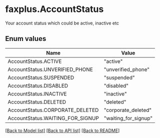 # faxplus.AccountStatus
Your account status which could be active, inactive etc

## Enum values
Name | Value
---- | -----
AccountStatus.ACTIVE | &quot;active&quot;
AccountStatus.UNVERIFIED_PHONE | &quot;unverified_phone&quot;
AccountStatus.SUSPENDED | &quot;suspended&quot;
AccountStatus.DISABLED | &quot;disabled&quot;
AccountStatus.INACTIVE | &quot;inactive&quot;
AccountStatus.DELETED | &quot;deleted&quot;
AccountStatus.CORPORATE_DELETED | &quot;corporate_deleted&quot;
AccountStatus.WAITING_FOR_SIGNUP | &quot;waiting_for_signup&quot;

[[Back to Model list]](../README.md#documentation-for-models) [[Back to API list]](../README.md#documentation-for-api-endpoints) [[Back to README]](../README.md)

